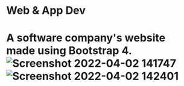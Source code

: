 # Web & App Dev
# A software company's website made using Bootstrap 4.![Screenshot 2022-04-02 141747](https://user-images.githubusercontent.com/70481952/161375593-3a7145de-e0a2-4814-ade2-aea3d1e91739.jpg)![Screenshot 2022-04-02 142401](https://user-images.githubusercontent.com/70481952/161375626-93d9cd1e-0fbd-4e47-83b3-529873ab3b51.jpg)
